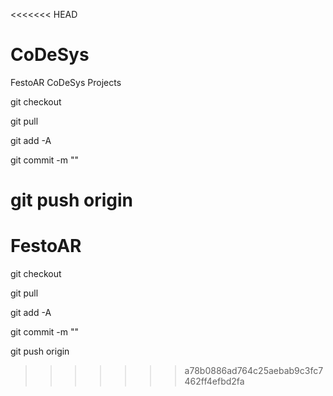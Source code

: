 <<<<<<< HEAD
# CoDeSys
FestoAR CoDeSys Projects

git checkout <branch>

git pull


git add -A

git commit -m ""

git push origin <branch>
=======
# FestoAR

git checkout 

git pull

git add -A 

git commit -m ""

git push origin 
>>>>>>> a78b0886ad764c25aebab9c3fc7462ff4efbd2fa
